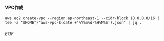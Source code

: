 #### VPC作成
    aws ec2 create-vpc --region ap-northeast-1 --cidr-block 10.0.0.0/16 | tee -a "$HOME"/"aws-vpc-$(date +'%Y%m%d-%H%M%S').json" | jq .

###### EOF
